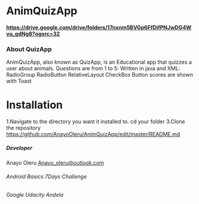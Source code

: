# AnimQuizApp

**https://drive.google.com/drive/folders/17nxnm5BVGp6FfDifPNJwDG4Wvu_gdNg8?ogsrc=32**

### About QuizApp
AnimQuizApp, also known as QuizApp, is an Educational app that quizzes a user about animals. 
Questions are from 1 to 5:
Written in java and XML:
RadioGroup
RadioButton
RelativeLayout
CheckBox
Button
scores are shown with Toast

# Installation
1.Navigate to the directory you want it installed to. cd your folder
3.Clone the repository https://github.com/AnayoOleru/AnimQuizApp/edit/master/README.md


##### Developer
Anayo Oleru
Anayo_oleru@outlook.com
###### Android Basics 7Days Challenge
###### Google Udacity Andela
